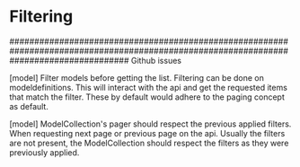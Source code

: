 # Filtering


########################################################################################################################################
Github issues

[model] Filter models before getting the list.
Filtering can be done on modeldefinitions. This will interact with the api and get the requested items that match the filter.
These by default would adhere to the paging concept as default. 

[model] ModelCollection's pager should respect the previous applied filters.
When requesting next page or previous page on the api. Usually the filters are not present, the ModelCollection should respect the filters
as they were previously applied.

<!-- [model] Filtering on a ModelCollection result.
Filtering on a model collection result should filter the collection locally in memory without requesting from the api.?? -->